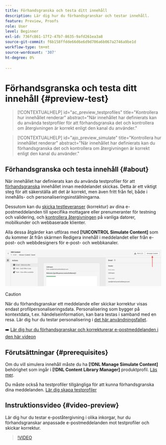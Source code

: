 ```yaml
---
title: Förhandsgranska och testa ditt innehåll
description: Lär dig hur du förhandsgranskar och testar innehåll.
feature: Preview, Proofs
role: User
level: Beginner
exl-id: 736fc861-17f2-47b7-8635-9afd261ea3a8
source-git-commit: f6b158ffdde66d6e6d9d706a6b067a2746a9be1d
workflow-type: tm+mt
source-wordcount: '307'
ht-degree: 0%

---
```


# Förhandsgranska och testa ditt innehåll {#preview-test}

>[!CONTEXTUALHELP]
>id="ac_preview_testprofiles"
>title="Kontrollera hur innehållet renderar"
>abstract="När innehållet har definierats kan du använda testprofiler för att förhandsgranska det och kontrollera om återgivningen är korrekt enligt den kanal du använder."

>[!CONTEXTUALHELP]
>id="ajo_preview_simulate"
>title="Kontrollera hur innehållet renderar"
>abstract="När innehållet har definierats kan du förhandsgranska det och kontrollera om återgivningen är korrekt enligt den kanal du använder."

## Förhandsgranska och testa innehåll {#about}

När innehållet har definierats kan du använda testprofiler för att [förhandsgranska](preview.md) innehållet innan meddelandet skickas. Detta är ett viktigt steg för att säkerställa att det är korrekt, men även fritt från fel, både i innehålls- och personaliseringsinställningarna.

Dessutom kan du [skicka testleveranser](proofs.md) (korrektur) av dina e-postmeddelanden till specifika mottagare eller prenumeranter för testning och validering, och [kontrollera återgivningen](rendering.md) på vanliga datorer, mobilkunder och webbaserade klienter.

Alla dessa åtgärder kan utföras med **[!UICONTROL Simulate Content]** som du kommer åt från skärmen Redigera innehåll i meddelandet eller från e-post- och webbdesigners för e-post- och webbkanaler.

![](../email/assets/email-preview-button.png)

>[!CAUTION]
>
>När du förhandsgranskar ett meddelande eller skickar korrektur visas endast profilpersonaliseringsdata. Personalisering som bygger på kontextdata, t.ex. händelseinformation, kan bara testas i samband med en resa. Lär dig hur du testar personalisering i [det här användningsfallet](../personalization/personalization-use-case.md).

➡️ [Lär dig hur du förhandsgranskar och korrekturerar e-postmeddelanden i den här videon](#video-preview)

## Förutsättningar {#prerequisites}

Om du vill simulera innehåll måste du ha **[!DNL Manage Simulate Content]** behörighet som ingår i **[!DNL Content Library Manager]** produktprofil. [Läs mer](../administration/ootb-product-profiles.md#content-library-manager).

Du måste också ha testprofiler tillgängliga för att kunna förhandsgranska dina meddelanden. [Lär dig skapa testprofiler](../audience/creating-test-profiles.md)

## Instruktionsvideo {#video-preview}

Lär dig hur du testar e-poståtergivning i olika inkorgar, hur du förhandsgranskar anpassade e-postmeddelanden mot testprofiler och skickar korrektur.

>[!VIDEO](https://video.tv.adobe.com/v/3425026?quality=12)
